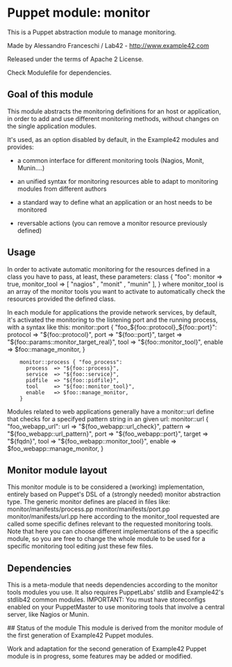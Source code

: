 # Puppet module: monitor

This is a Puppet abstraction module to manage monitoring.

Made by Alessandro Franceschi / Lab42 - http://www.example42.com

Released under the terms of Apache 2 License.

Check Modulefile for dependencies.

## Goal of this module
This module abstracts the monitoring definitions for an host or application, in order to add and use different monitoring methods, without changes on the single application modules.

It's used, as an option disabled by default, in the Example42 modules and provides:

* a common interface for different monitoring tools (Nagios, Monit, Munin....)

* an unified syntax for monitoring resources able to adapt to monitoring modules from different authors

* a standard way to define what an application or an host needs to be monitored

* reversable actions (you can remove a monitor resource previously defined)

## Usage
In order to activate automatic monitoring for the resources defined in a class you have to pass, at least, these parameters:
        class { "foo":
          monitor      => true,
          monitor_tool => [ "nagios" , "monit" , "munin" ],
        }
where monitor_tool is an array of the monitor tools you want to activate to automatically check the resources provided the defined class.

In each module for applications the provide network services, by default, it's activated the monitoring to the listening port and the running process, with a syntax like this:
        monitor::port { "foo_${foo::protocol}_${foo::port}": 
          protocol => "${foo::protocol}",
          port     => "${foo::port}",
          target   => "${foo::params::monitor_target_real}",
          tool     => "${foo::monitor_tool}",
          enable   => $foo::manage_monitor,
        }

        monitor::process { "foo_process":
          process  => "${foo::process}",
          service  => "${foo::service}",
          pidfile  => "${foo::pidfile}",
          tool     => "${foo::monitor_tool}",
          enable   => $foo::manage_monitor,
        }

Modules related to web applications generally have a monitor::url define that checks for a specifyed pattern string in an given url:
        monitor::url { "foo_webapp_url":
          url     => "${foo_webapp::url_check}",
          pattern => "${foo_webapp::url_pattern}",
          port    => "${foo_webapp::port}",
          target  => "${fqdn}",
          tool    => "${foo_webapp::monitor_tool}",
          enable  => $foo_webapp::manage_monitor,
        }

## Monitor module layout 
This monitor module is to be considered a (working) implementation, entirely based on Puppet's DSL of a (strongly needed) monitor abstraction type.
The generic monitor defines are placed in files like:
        monitor/manifests/process.pp
        monitor/manifests/port.pp
        monitor/manifests/url.pp
here according to the monitor_tool requested are called some specific defines relevant to the requested monitoring tools.
Note that here you can choose different implementations of the a specific module, so you are free to change the whole module to be used for a specific monitoring tool editing just these few files.  

## Dependencies
This is a meta-module that needs dependencies according to the monitor tools modules you use.
It also requires PuppetLabs' stdlib and Example42's stdlib42 common modules.
IMPORTANT: You must have storeconfigs enabled on your PuppetMaster to use monitoring tools that involve a central server, like Nagios or Munin.

## Status of the module
This module is derived from the monitor module of the first generation of Example42 Puppet modules.

Work and adaptation for the second generation of Example42 Puppet module is in progress, some features may be added or modified.
